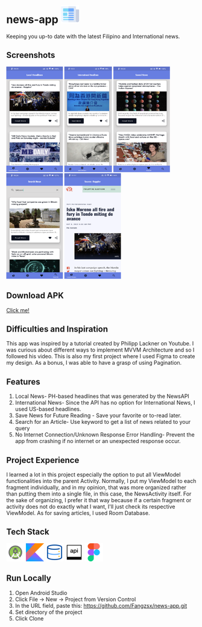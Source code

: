 # news-app <img src="https://github.com/Fangzsx/news-app/blob/master/app/src/main/assets/icon.png?raw=true" width="48" height="48">
Keeping you up-to date with the latest Filipino and International news.
## Screenshots
<img src="https://github.com/Fangzsx/news-app/blob/master/app/src/main/assets/Screenshot_20220508-102350_news-app.png?raw=true" width="150" height="280"> <img src="https://github.com/Fangzsx/news-app/blob/master/app/src/main/assets/Screenshot_20220508-102356_news-app.png?raw=true" height="280"> <img src="https://github.com/Fangzsx/news-app/blob/master/app/src/main/assets/Screenshot_20220508-102403_news-app.png?raw=true" width="150" height="280"> <img src="https://github.com/Fangzsx/news-app/blob/master/app/src/main/assets/Screenshot_20220508-102426_news-app.png?raw=true" width="150" height="280"> <img src="https://github.com/Fangzsx/news-app/blob/master/app/src/main/assets/Screenshot_20220508-102758_news-app.png?raw=true" width="150" height="280">


## Download APK
[Click me!](https://github.com/Fangzsx/news-app/raw/master/app/release/app-release.apk)


## Difficulties and Inspiration
This app was inspired by a tutorial created by Philipp Lackner on Youtube. I was curious about different ways to implement MVVM Architecture and so I followed his video. This is also my first project where I used Figma to create my design. As a bonus, I was able to have a grasp of using Pagination.

## Features
1. Local News- PH-based headlines that was generated by the NewsAPI
2. International News- Since the API has no option for International News, I used US-based headlines.
3. Save News for Future Reading - Save your favorite or to-read later.
4. Search for an Article- Use keyword to get a list of news related to your query
5. No Internet Connection/Unknown Response Error Handling- Prevent the app from crashing if no internet or an unexpected response occur.


## Project Experience
I learned a lot in this project especially the option to put all ViewModel functionalities into the parent Activity. Normally, I put my ViewModel to each fragment individually, and in my opinion, that was more organized rather than putting them into a single file, in this case, the NewsActivity itself. For the sake of organizing, I prefer it that way because if a certain fragment or activity does not do exactly what I want, I'll just check its respective ViewModel. As for saving articles, I used Room Database.

## Tech Stack
<img src="https://github.com/Fangzsx/apar-app/blob/master/app/src/main/assets/android-studio.png?raw=true" width="48" height="48" title ="Android Studio">  <img src="https://github.com/Fangzsx/apar-app/blob/master/app/src/main/assets/kotlin.png?raw=true" width="48" height="48" title ="Kotlin">  <img src="https://github.com/Fangzsx/news-app/blob/master/app/src/main/assets/database.png?raw=true" width="48" height="48" title ="ROOM Database">  <img src="https://github.com/Fangzsx/news-app/blob/master/app/src/main/assets/api.png?raw=true" width="48" height="48" title ="REST-API">  <img src="https://github.com/Fangzsx/news-app/blob/master/app/src/main/assets/figma.png?raw=true" width="48" height="48" title ="Figma">

## Run Locally
1. Open Android Studio
2. Click File -> New -> Project from Version Control 
3. In the URL field, paste this: https://github.com/Fangzsx/news-app.git
4. Set directory of the project
5. Click Clone

